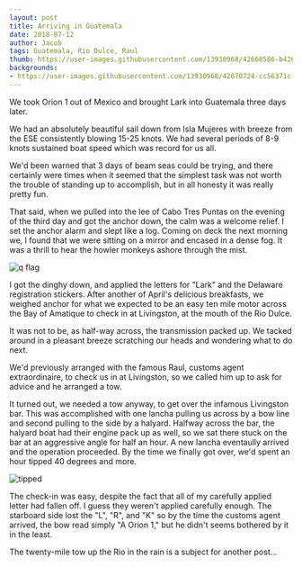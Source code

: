 ```yaml
---
layout: post
title: Arriving in Guatemala
date: 2018-07-12
author: Jacob
tags: Guatemala, Rio Dulce, Raul
thumb: https://user-images.githubusercontent.com/13930968/42668586-b426ba14-860e-11e8-9ded-562008cf6166.png
backgrounds:
- https://user-images.githubusercontent.com/13930968/42670724-cc56371c-8619-11e8-8000-e8a143167938.png
---
```


We took Orion 1 out of Mexico and brought Lark into Guatemala three days later.  

We had an absolutely beautiful sail down from Isla Mujeres with breeze from the ESE consistently blowing 15-25 knots.  We had several periods of 8-9 knots sustained boat speed which was record for us all.  

We'd been warned that 3 days of beam seas could be trying, and there certainly were times when it seemed that the simplest task was not worth the trouble of standing up to accomplish, but in all honesty it was really pretty fun.

That said, when we pulled into the lee of Cabo Tres Puntas on the evening of the third day and got the anchor down, the calm was a welcome relief. I set the anchor alarm and slept like a log.  Coming on deck the next morning we, I found that we were sitting on a mirror and encased in a dense fog.  It was a thrill to hear the howler monkeys ashore through the mist.

![q flag](https://user-images.githubusercontent.com/13930968/42668586-b426ba14-860e-11e8-9ded-562008cf6166.png)

I got the dinghy down, and applied the letters for "Lark" and the Delaware registration stickers.  After another of April's delicious breakfasts, we weighed anchor for what we expected to be an easy ten mile motor across the Bay of Amatique to check in at Livingston, at the mouth of the Rio Dulce.  

It was not to be, as half-way across, the transmission packed up.  We tacked around in a pleasant breeze scratching our heads and wondering what to do next.

We'd previously arranged with the famous Raul, customs agent extraordinaire, to check us in at Livingston, so we called him up to ask for advice and he arranged a tow.  

It turned out, we needed a tow anyway, to get over the infamous Livingston bar.  This was accomplished with one lancha pulling us across by a bow line and second pulling to the side by a halyard.  Halfway across the bar, the halyard boat had their engine pack up as well, so we sat there stuck on the bar at an aggressive angle for half an hour.  A new lancha eventaully arrived and the operation proceeded.  By the time we finally got over, we'd spent an hour tipped 40 degrees and more.

![tipped](https://user-images.githubusercontent.com/13930968/42668805-e0362918-860f-11e8-82f9-a26f2dc0cf8d.png)

The check-in was easy, despite the fact that all of my carefully applied letter had fallen off.  I guess they weren't applied carefully enough.  The starboard side lost the "L", "R", and "K" so by the time the customs agent arrived, the bow read simply "A Orion 1," but he didn't seems bothered by it in the least.

The twenty-mile tow up the Rio in the rain is a subject for another post...
